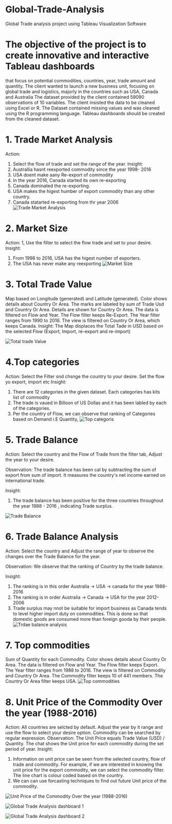 # Global-Trade-Analysis
Global Trade analysis project using Tableau Visualization Software

# The objective of the project is to create innovative and interactive Tableau dashboards 
that focus on potential commodities, countries, year, trade amount and quantity. 
The client wanted to launch a new business unit, focusing on global trade and logistics,
majorly in the countries such as USA, Canada and Australia The dataset provided by the client contained 59090 observations of 10 variables.
The client insisted the data to be cleaned using Excel or R. 
The Dataset contained missing values and was cleaned using the R programming language. Tableau dashboards should be created from the cleaned dataset.

# 1. Trade Market Analysis
Action:
1. Select the flow of trade and set the range of the year.
Insight:
1. Australlia hasnt reexported commodity since the year 1998- 2016
2. USA doent make aany Re-export of commodity
3. In the year 2016, Canada started its own re-exporting
4. Canada dominated the re-exporting.
5. USA makes the higest humber of export commodity than any other country.
6. Canada statarted re-exporting from thr year 2006
![Trade Market Analysis](https://github.com/Strictly4data/Global-Trade-Analysis/blob/main/Trade%20Market%20Analysis.png)

# 2. Market Size
Action:
1, Use the filter to select the flow trade and set to your desire.
Insight:
1. From 1998 to 2016, USA has the higest number of exporters.
2. The USA has never make any reexporting
![Market Size](https://github.com/Strictly4data/Global-Trade-Analysis/blob/main/Market%20Size.png)

# 3. Total Trade Value
Map based on Longitude (generated) and Latitude (generated).  Color shows details about Country Or Area.  The marks are labeled by sum of Trade Usd and Country Or Area.  Details are shown for Country Or Area. The data is filtered on Flow and Year. The Flow filter keeps Re-Export. The Year filter ranges from 1990 to 2016. The view is filtered on Country Or Area, which keeps Canada.
Insight:
The Map displaces the Total Tade in USD based on the selected Flow (Export, Import, re-export and re-import)

![Total trade Value](https://github.com/Strictly4data/Global-Trade-Analysis/blob/main/Total%20Trade%20Value.png)

# 4.Top categories
Action: 
Select the  Filter snd chsnge the country to your desire. Set the flow yo export, import etc
Insight:
1. There are 12 categories in the given dataset. Each categories has kits list of commodity
2. The trade is vaued in Billoon of US Dollas and it has been labled by each of the categories.
3. Per the country of Flow, we can observe that ranking of Categories based on Demand i.E Quantity,
![Top categoris](https://github.com/Strictly4data/Global-Trade-Analysis/blob/main/Top%20Categories.png)

# 5. Trade Balance
Action:
Select the country and the Flow of Trade from the filter tab, Adjust the year to your desire.

Observation:
The trade balance has been cal by subtracting the sum of export from sum of import. It measures the country's net income earned on international trade.

Insight:
1. The trade balance has been positive for the three countries throughout the year 1988 - 2016 , indicating Trade surplus.

![Trade Balance](https://github.com/Strictly4data/Global-Trade-Analysis/blob/main/Trade%20Balance.png)

# 6. Trade Balance Analysis
Action:
Select the country and Adjust the range of year to observe the changes over the Trade Balance for the year.

Observation:
We observe that the ranking of Country by the trade balance.

Insight:
1. The ranking is in this order Australia -> USA -> canada for the year 1988-2016
2. The ranking is in order Australia -> Canada -> USA for the year 2012-2006
3. Trade surplus may nnot be suitable for import business as Canada tends to level higher import duty on commodities. This is done so that domestic goods are consumed more than foreign gooda by their people.
![Trdae balance analysis](https://github.com/Strictly4data/Global-Trade-Analysis/blob/main/Trade%20Balance%20Analysis.png)

# 7. Top commodities 
Sum of Quantity for each Commodity.  Color shows details about Country Or Area. The data is filtered on Flow and Year. The Flow filter keeps Export. The Year filter ranges from 1988 to 2016. The view is filtered on Commodity and Country Or Area. The Commodity filter keeps 10 of 441 members. The Country Or Area filter keeps USA.
![Top commodities](https://github.com/Strictly4data/Global-Trade-Analysis/blob/main/Top%20Commodity%20based%20on%20Quantity.png)

# 8. Unit Price of the Commodity Over the year (1988-2016)
Action:
All countries are selcted by default. Adjust the year by it range and use the flow to select your desire option. Commodity can be searched by regular expression.
Observation:
The Unit Price equals  Trade Value (USD) / Quantity. The chat shows the Unit price for each commodity during the set period of year.
Insight:
1. Information on unit price can be seen from the selected country, flow of trade and commodity. For example, if we are interested in knowing the unit price for the export commodity, we can select the commodity filter. The line chart is colour coded based on the country.
2. We can can use forcasting techniques to find out future Unit price of the commodity.

![Unit Price of the Commodity Over the year (1988-2016)](https://github.com/Strictly4data/Global-Trade-Analysis/blob/main/Unit%20Price.png)


![Global Trade Analysis dashboard 1 ](https://github.com/Strictly4data/Global-Trade-Analysis/blob/main/Trade%20Market%20Part%201.png)

![Global Trade Analysis dashboard 2](https://github.com/Strictly4data/Global-Trade-Analysis/blob/main/Trade%20Market%20Part%201%20(2).png)
